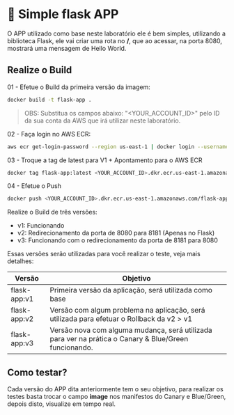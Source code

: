 # 📂 Simple flask APP

O APP utilizado como base neste laboratório ele é bem simples, utilizando a biblioteca Flask, ele vai criar uma rota no **/**, que ao acessar, na porta 8080, mostrará uma mensagem de Hello World.

## Realize o Build

01 - Efetue o Build da primeira versão da imagem:
```bash
docker build -t flask-app .
```

>OBS: Substitua os campos abaixo: "<YOUR_ACCOUNT_ID>" pelo ID da sua conta da AWS que irá utilizar neste laboratório.

02 - Faça login no AWS ECR:
```bash
aws ecr get-login-password --region us-east-1 | docker login --username AWS --password-stdin <YOUR_ACCOUNT_ID>.dkr.ecr.us-east-1.amazonaws.com
```

03 - Troque a tag de latest para V1 + Apontamento para o AWS ECR
```bash
docker tag flask-app:latest <YOUR_ACCOUNT_ID>.dkr.ecr.us-east-1.amazonaws.com/flask-app:v1
```

04 - Efetue o Push
```bash
docker push <YOUR_ACCOUNT_ID>.dkr.ecr.us-east-1.amazonaws.com/flask-app:latest
```

Realize o Build de três versões:

- v1: Funcionando
- v2: Redirecionamento da porta de 8080 para 8181 (Apenas no Flask)
- v3: Funcionando com o redirecionamento da porta de 8181 para 8080

Essas versões serão utilizadas para você realizar o teste, veja mais detalhes:

| Versão | Objetivo |
---| ---|
flask-app:v1 | Primeira versão da aplicação, será utilizada como base
flask-app:v2 | Versão com algum problema na aplicação, será utilizada para efetuar o Rollback da v2 > v1
flask-app:v3 | Versão nova com alguma mudança, será utilizada para ver na prática o Canary & Blue/Green funcionando.

## Como testar?

Cada versão do APP dita anteriormente tem o seu objetivo, para realizar os testes basta trocar o campo **image** nos manifestos do Canary e Blue/Green, depois disto, visualize em tempo real.

